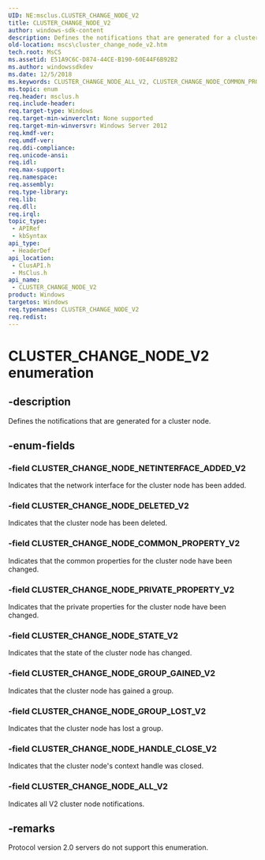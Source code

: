 ```yaml
---
UID: NE:msclus.CLUSTER_CHANGE_NODE_V2
title: CLUSTER_CHANGE_NODE_V2
author: windows-sdk-content
description: Defines the notifications that are generated for a cluster node.
old-location: mscs\cluster_change_node_v2.htm
tech.root: MsCS
ms.assetid: E51A9C6C-D874-44CE-B190-60E44F6B92B2
ms.author: windowssdkdev
ms.date: 12/5/2018
ms.keywords: CLUSTER_CHANGE_NODE_ALL_V2, CLUSTER_CHANGE_NODE_COMMON_PROPERTY_V2, CLUSTER_CHANGE_NODE_DELETED_V2, CLUSTER_CHANGE_NODE_GROUP_GAINED_V2, CLUSTER_CHANGE_NODE_GROUP_LOST_V2, CLUSTER_CHANGE_NODE_HANDLE_CLOSE_V2, CLUSTER_CHANGE_NODE_NETINTERFACE_ADDED_V2, CLUSTER_CHANGE_NODE_PRIVATE_PROPERTY_V2, CLUSTER_CHANGE_NODE_STATE_V2, CLUSTER_CHANGE_NODE_V2, CLUSTER_CHANGE_NODE_V2 enumeration [Failover Cluster], clusapi/CLUSTER_CHANGE_NODE_ALL_V2, clusapi/CLUSTER_CHANGE_NODE_COMMON_PROPERTY_V2, clusapi/CLUSTER_CHANGE_NODE_DELETED_V2, clusapi/CLUSTER_CHANGE_NODE_GROUP_GAINED_V2, clusapi/CLUSTER_CHANGE_NODE_GROUP_LOST_V2, clusapi/CLUSTER_CHANGE_NODE_HANDLE_CLOSE_V2, clusapi/CLUSTER_CHANGE_NODE_NETINTERFACE_ADDED_V2, clusapi/CLUSTER_CHANGE_NODE_PRIVATE_PROPERTY_V2, clusapi/CLUSTER_CHANGE_NODE_STATE_V2, clusapi/CLUSTER_CHANGE_NODE_V2, msclus/CLUSTER_CHANGE_NODE_ALL_V2, msclus/CLUSTER_CHANGE_NODE_COMMON_PROPERTY_V2, msclus/CLUSTER_CHANGE_NODE_DELETED_V2, msclus/CLUSTER_CHANGE_NODE_GROUP_GAINED_V2, msclus/CLUSTER_CHANGE_NODE_GROUP_LOST_V2, msclus/CLUSTER_CHANGE_NODE_HANDLE_CLOSE_V2, msclus/CLUSTER_CHANGE_NODE_NETINTERFACE_ADDED_V2, msclus/CLUSTER_CHANGE_NODE_PRIVATE_PROPERTY_V2, msclus/CLUSTER_CHANGE_NODE_STATE_V2, msclus/CLUSTER_CHANGE_NODE_V2, mscs.cluster_change_node_v2
ms.topic: enum
req.header: msclus.h
req.include-header: 
req.target-type: Windows
req.target-min-winverclnt: None supported
req.target-min-winversvr: Windows Server 2012
req.kmdf-ver: 
req.umdf-ver: 
req.ddi-compliance: 
req.unicode-ansi: 
req.idl: 
req.max-support: 
req.namespace: 
req.assembly: 
req.type-library: 
req.lib: 
req.dll: 
req.irql: 
topic_type:
 - APIRef
 - kbSyntax
api_type:
 - HeaderDef
api_location:
 - ClusAPI.h
 - MsClus.h
api_name:
 - CLUSTER_CHANGE_NODE_V2
product: Windows
targetos: Windows
req.typenames: CLUSTER_CHANGE_NODE_V2
req.redist: 
---
```


# CLUSTER_CHANGE_NODE_V2 enumeration


## -description


Defines the notifications that are generated for a cluster node.


## -enum-fields




### -field CLUSTER_CHANGE_NODE_NETINTERFACE_ADDED_V2

Indicates that the network interface for the cluster node has been added.


### -field CLUSTER_CHANGE_NODE_DELETED_V2

Indicates that the cluster node has been deleted.


### -field CLUSTER_CHANGE_NODE_COMMON_PROPERTY_V2

Indicates that the common properties for the cluster node have been changed.


### -field CLUSTER_CHANGE_NODE_PRIVATE_PROPERTY_V2

Indicates that the private properties for the cluster node have been changed.


### -field CLUSTER_CHANGE_NODE_STATE_V2

Indicates that the state of the cluster node has changed.


### -field CLUSTER_CHANGE_NODE_GROUP_GAINED_V2

Indicates that the cluster node has gained a group.


### -field CLUSTER_CHANGE_NODE_GROUP_LOST_V2

Indicates that the cluster node has lost a group.


### -field CLUSTER_CHANGE_NODE_HANDLE_CLOSE_V2

Indicates that the cluster node's context handle was closed.


### -field CLUSTER_CHANGE_NODE_ALL_V2

Indicates all V2 cluster node notifications.


## -remarks



Protocol version 2.0 servers do not support this enumeration.



